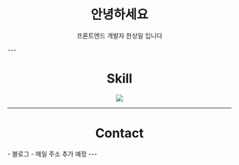 <h1 align="center">안녕하세요</h1>
<p align="center">프론트엔드 개발자 한상일 입니다</p>
---

<h1 align="center">Skill</h1>
<p align="center"> 
  <a href="https://skillicons.dev">
    <img src="https://skillicons.dev/icons?i=tailwind,ts,react,nextjs,mysql,prisma,express&perline=10" />
  </a>
  </p>
  
---
<h1 align="center">Contact</h1>
- 블로그 
- 메일 주소 추가 예정
---
